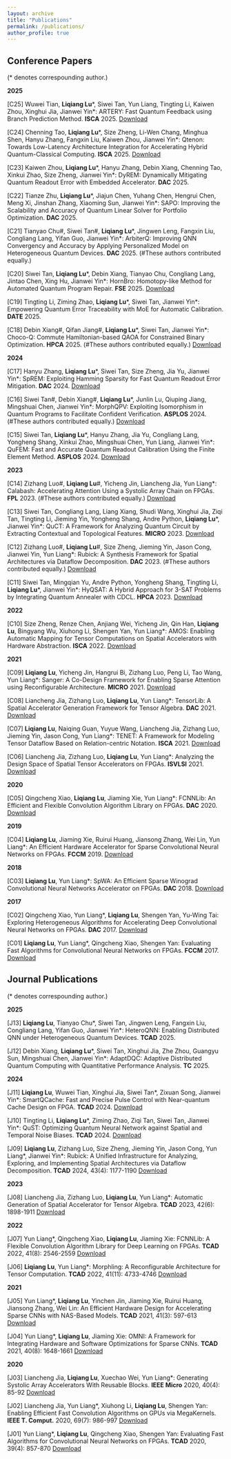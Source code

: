 ```yaml
---
layout: archive
title: "Publications"
permalink: /publications/
author_profile: true
---
```


## Conference Papers
(* denotes correspounding author.)

**2025**

[C25] Wuwei Tian, **Liqiang Lu**\*, Siwei Tan, Yun Liang, Tingting Li, Kaiwen Zhou, Xinghui Jia, Jianwei Yin\*: ARTERY: Fast Quantum Feedback using Branch Prediction Method. **ISCA** 2025. [Download](https://liqianglu-zju.github.io/files/conference/2025/ISCA_2025_ARTERY.pdf)

[C24] Chenning Tao, **Liqiang Lu**\*, Size Zheng, Li-Wen Chang, Minghua Shen, Hanyu Zhang, Fangxin Liu, Kaiwen Zhou, Jianwei Yin\*: Qtenon: Towards Low-Latency Architecture Integration for Accelerating Hybrid Quantum-Classical Computing. **ISCA** 2025. [Download](https://liqianglu-zju.github.io/files/conference/2025/ISCA_2025_Qtenon.pdf)

[C23] Kaiwen Zhou, **Liqiang Lu**\*, Hanyu Zhang, Debin Xiang, Chenning Tao, Xinkui Zhao, Size Zheng, Jianwei Yin\*: DyREM: Dynamically Mitigating Quantum Readout Error with Embedded Accelerator. **DAC** 2025.

[C22] Tianze Zhu, **Liqiang Lu**\*, Jiajun Chen, Yuhang Chen, Hengrui Chen, Meng Xi, Jinshan Zhang, Xiaoming Sun, Jianwei Yin\*: SAPO: Improving the Scalability and Accuracy of Quantum Linear Solver for Portfolio Optimization. **DAC** 2025.

[C21] Tianyao Chu#, Siwei Tan#, **Liqiang Lu**\*, Jingwen Leng, Fangxin Liu, Congliang Lang, Yifan Guo, Jianwei Yin\*: ArbiterQ: Improving QNN Convergency and Accuracy by Applying Personalized Model on Heterogeneous Quantum Devices. **DAC** 2025. (#These authors contributed equally.)

[C20] Siwei Tan, **Liqiang Lu**\*, Debin Xiang, Tianyao Chu, Congliang Lang, Jintao Chen, Xing Hu, Jianwei Yin\*: HornBro: Homotopy-like Method for Automated Quantum Program Repair. **FSE** 2025. [Download](https://liqianglu-zju.github.io/files/conference/2025/FSE_2025_HornBro.pdf)

[C19] Tingting Li, Ziming Zhao, **Liqiang Lu**\*, Siwei Tan, Jianwei Yin\*: Empowering Quantum Error Traceability with MoE for Automatic Calibration. **DATE** 2025.

[C18] Debin Xiang#, Qifan Jiang#, **Liqiang Lu**\*, Siwei Tan, Jianwei Yin\*: Choco-Q: Commute Hamiltonian-based QAOA for Constrained Binary Optimization. **HPCA** 2025. (#These authors contributed equally.) [Download](https://liqianglu-zju.github.io/files/conference/2025/HPCA_2025_Choco-Q.pdf)



**2024**

[C17] Hanyu Zhang, **Liqiang Lu**\*, Siwei Tan, Size Zheng, Jia Yu, Jianwei Yin\*: SpREM: Exploiting Hamming Sparsity for Fast Quantum Readout Error Mitigation. **DAC** 2024. [Download](https://liqianglu-zju.github.io/files/conference/2024/DAC_2024_SpREM.pdf)

[C16] Siwei Tan#, Debin Xiang#, **Liqiang Lu**\*, Junlin Lu, Qiuping Jiang, Mingshuai Chen, Jianwei Yin\*: MorphQPV: Exploiting Isomorphism in Quantum Programs to Facilitate Confident Verification. **ASPLOS** 2024. (#These authors contributed equally.) [Download](https://liqianglu-zju.github.io/files/conference/2024/ASPLOS_2024_MorphQPV.pdf)

[C15] Siwei Tan, **Liqiang Lu**\*, Hanyu Zhang, Jia Yu, Congliang Lang, Yongheng Shang, Xinkui Zhao, Mingshuai Chen, Yun Liang, Jianwei Yin\*: QuFEM: Fast and Accurate Quantum Readout Calibration Using the Finite Element Method. **ASPLOS** 2024. [Download](https://liqianglu-zju.github.io/files/conference/2024/ASPLOS_2024_QuFEM.pdf)



**2023**

[C14] Zizhang Luo#, **Liqiang Lu**#, Yicheng Jin, Liancheng Jia, Yun Liang\*: Calabash: Accelerating Attention Using a Systolic Array Chain on FPGAs. **FPL** 2023. (#These authors contributed equally.) [Download](https://liqianglu-zju.github.io/files/conference/2023/FPL_2023_Calabash.pdf)

[C13] Siwei Tan, Congliang Lang, Liang Xiang, Shudi Wang, Xinghui Jia, Ziqi Tan, Tingting Li, Jieming Yin, Yongheng Shang, Andre Python, **Liqiang Lu**\*, Jianwei Yin\*: QuCT: A Framework for Analyzing Quantum Circuit by Extracting Contextual and Topological Features. **MICRO** 2023. [Download](https://liqianglu-zju.github.io/files/conference/2023/MICRO_2023_QuCT.pdf)

[C12] Zizhang Luo#, **Liqiang Lu**#, Size Zheng, Jieming Yin, Jason Cong, Jianwei Yin, Yun Liang\*: Rubick: A Synthesis Framework for Spatial Architectures via Dataflow Decomposition. **DAC** 2023. (#These authors contributed equally.) [Download](https://liqianglu-zju.github.io/files/conference/2023/DAC_2023_Rubick.pdf)

[C11] Siwei Tan, Mingqian Yu, Andre Python, Yongheng Shang, Tingting Li, **Liqiang Lu**\*, Jianwei Yin\*: HyQSAT: A Hybrid Approach for 3-SAT Problems by Integrating Quantum Annealer with CDCL. **HPCA** 2023. [Download](https://liqianglu-zju.github.io/files/conference/2023/HPCA_2023_HyQSAT.pdf)



**2022**

[C10] Size Zheng, Renze Chen, Anjiang Wei, Yicheng Jin, Qin Han, **Liqiang Lu**, Bingyang Wu, Xiuhong Li, Shengen Yan, Yun Liang\*: AMOS: Enabling Automatic Mapping for Tensor Computations on Spatial Accelerators with Hardware Abstraction. **ISCA** 2022. [Download](https://liqianglu-zju.github.io/files/conference/2022/ISCA_2022_AMOS.pdf)



**2021**

[C09] **Liqiang Lu**, Yicheng Jin, Hangrui Bi, Zizhang Luo, Peng Li, Tao Wang, Yun Liang\*: Sanger: A Co-Design Framework for Enabling Sparse Attention using Reconfigurable Architecture. **MICRO** 2021. [Download](https://liqianglu-zju.github.io/files/conference/2021/MICRO_2021_Sanger.pdf)

[C08] Liancheng Jia, Zizhang Luo, **Liqiang Lu**, Yun Liang\*: TensorLib: A Spatial Accelerator Generation Framework for Tensor Algebra. **DAC** 2021. [Download](https://liqianglu-zju.github.io/files/conference/2021/DAC_2021_TensorLib.pdf)

[C07] **Liqiang Lu**, Naiqing Guan, Yuyue Wang, Liancheng Jia, Zizhang Luo, Jieming Yin, Jason Cong, Yun Liang\*: TENET: A Framework for Modeling Tensor Dataflow Based on Relation-centric Notation. **ISCA** 2021. [Download](https://liqianglu-zju.github.io/files/conference/2021/ISCA_2021_TENET.pdf)

[C06] Liancheng Jia, Zizhang Luo, **Liqiang Lu**, Yun Liang\*: Analyzing the Design Space of Spatial Tensor Accelerators on FPGAs. **ISVLSI** 2021. [Download](https://liqianglu-zju.github.io/files/conference/2021/ISVLSI_2021_Analyzing_the_Design_Space_of_Spatial_Tensor_Accelerators_on_FPGAs.pdf)



**2020**

[C05] Qingcheng Xiao, **Liqiang Lu**, Jiaming Xie, Yun Liang\*: FCNNLib: An Efficient and Flexible Convolution Algorithm Library on FPGAs. **DAC** 2020. [Download](https://liqianglu-zju.github.io/files/conference/2020/DAC_2020_FCNNLib.pdf)



**2019**

[C04] **Liqiang Lu**, Jiaming Xie, Ruirui Huang, Jiansong Zhang, Wei Lin, Yun Liang\*: An Efficient Hardware Accelerator for Sparse Convolutional Neural Networks on FPGAs. **FCCM** 2019. [Download](https://liqianglu-zju.github.io/files/conference/2019/FCCM_2019_An_Efficient_Hardware_Accelerator_for_Spare_Convolutional_Neural_Networks_on_FPGAs.pdf)



**2018**

[C03] **Liqiang Lu**, Yun Liang\*: SpWA: An Efficient Sparse Winograd Convolutional Neural Networks Accelerator on FPGAs. **DAC** 2018. [Download](https://liqianglu-zju.github.io/files/conference/2018/DAC_2018_SpWA.pdf)



**2017**

[C02] Qingcheng Xiao, Yun Liang\*, **Liqiang Lu**, Shengen Yan, Yu-Wing Tai: Exploring Heterogeneous Algorithms for Accelerating Deep Convolutional Neural Networks on FPGAs. **DAC** 2017. [Download](https://liqianglu-zju.github.io/files/conference/2017/DAC_2017_Exploring_Heterogeneous_Algorithms_for_Accelerating_Deep_Convolutional_Neural_Networks_on_FPGAs.pdf)

[C01] **Liqiang Lu**, Yun Liang\*, Qingcheng Xiao, Shengen Yan: Evaluating Fast Algorithms for Convolutional Neural Networks on FPGAs. **FCCM** 2017. [Download](https://liqianglu-zju.github.io/files/conference/2017/FCCM_2017_Evaluating_Fast_Algorithms_for_Convolutional_Neural_Networks_on_FPGAs.pdf)



## Journal Publications
(* denotes correspounding author.)

**2025**

[J13] **Liqiang Lu**, Tianyao Chu\*, Siwei Tan, Jingwen Leng, Fangxin Liu, Congliang Lang, Yifan Guo, Jianwei Yin\*: HeteroQNN: Enabling Distributed QNN under Heterogeneous Quantum Devices. **TCAD** 2025.

[J12] Debin Xiang, **Liqiang Lu**\*, Siwei Tan, Xinghui Jia, Zhe Zhou, Guangyu Sun, Mingshuai Chen, Jianwei Yin\*: AdaptDQC: Adaptive Distributed Quantum Computing with Quantitative Performance Analysis. **TC** 2025.



**2024**

[J11] **Liqiang Lu**, Wuwei Tian, Xinghui Jia, Siwei Tan\*, Zixuan Song, Jianwei Yin\*: SmartQCache: Fast and Precise Pulse Control with Near-quantum Cache Design on FPGA. **TCAD** 2024. [Download](https://liqianglu-zju.github.io/files/journal/2024/TCAD_2024_SmartQCache.pdf)

[J10] Tingting Li, **Liqiang Lu**\*, Ziming Zhao, Ziqi Tan, Siwei Tan, Jianwei Yin\*: QuST: Optimizing Quantum Neural Network against Spatial and Temporal Noise Biases. **TCAD** 2024. [Download](https://liqianglu-zju.github.io/files/journal/2024/TCAD_2024_QuST.pdf)

[J09] **Liqiang Lu**, Zizhang Luo, Size Zheng, Jieming Yin, Jason Cong, Yun Liang\*, Jianwei Yin\*: Rubick: A Unified Infrastructure for Analyzing, Exploring, and Implementing Spatial Architectures via Dataflow Decomposition. **TCAD** 2024, 43(4): 1177-1190 [Download](https://liqianglu-zju.github.io/files/journal/2024/TCAD_2024_Rubick.pdf)



**2023**

[J08] Liancheng Jia, Zizhang Luo, **Liqiang Lu**, Yun Liang\*: Automatic Generation of Spatial Accelerator for Tensor Algebra. **TCAD** 2023, 42(6): 1898-1911 [Download](https://liqianglu-zju.github.io/files/journal/2023/TCAD_2023_Automatic_Generati.textClipping.pdf)



**2022**

[J07] Yun Liang\*, Qingcheng Xiao, **Liqiang Lu**, Jiaming Xie: FCNNLib: A Flexible Convolution Algorithm Library for Deep Learning on FPGAs. **TCAD** 2022, 41(8): 2546-2559 [Download](https://liqianglu-zju.github.io/files/journal/2022/TCAD_2022_FCNNLib.pdf)

[J06] **Liqiang Lu**, Yun Liang\*: Morphling: A Reconfigurable Architecture for Tensor Computation. **TCAD** 2022, 41(11): 4733-4746 [Download](https://liqianglu-zju.github.io/files/journal/2022/TCAD_2022_Morphling.pdf)



**2021**

[J05] Yun Liang\*, **Liqiang Lu**, Yinchen Jin, Jiaming Xie, Ruirui Huang, Jiansong Zhang, Wei Lin: An Efficient Hardware Design for Accelerating Sparse CNNs with NAS-Based Models. **TCAD** 2021, 41(3): 597-613 [Download](https://liqianglu-zju.github.io/files/conference/2021/T-CAD_2021_NAS-based_Spatial_CNNs.pdf)

[J04] Yun Liang\*, **Liqiang Lu**, Jiaming Xie: OMNI: A Framework for Integrating Hardware and Software Optimizations for Sparse CNNs. **TCAD** 2021, 40(8): 1648-1661 [Download](https://liqianglu-zju.github.io/files/journal/2021/TCAD_2021_OMNI.pdf) 


**2020**

[J03] Liancheng Jia, **Liqiang Lu**, Xuechao Wei, Yun Liang\*: Generating Systolic Array Accelerators With Reusable Blocks. **IEEE Micro** 2020, 40(4): 85-92 [Download](https://liqianglu-zju.github.io/files/journal/2020/Micro_2020_Generating_Systolic_Array_Accelerators_With_Reusable_Blocks.pdf)

[J02] Liancheng Jia, Yun Liang\*, Xiuhong Li, **Liqiang Lu**, Shengen Yan: Enabling Efficient Fast Convolution Algorithms on GPUs via MegaKernels. **IEEE T. Comput.** 2020, 69(7): 986-997 [Download](https://liqianglu-zju.github.io/files/journal/2020/TC_2020_Enabling_Efficient_Fast_Convolution_Algorithms_on_GPUs_via_MegaKernels.pdf)

[J01] Yun Liang\*, **Liqiang Lu**, Qingcheng Xiao, Shengen Yan: Evaluating Fast Algorithms for Convolutional Neural Networks on FPGAs. **TCAD** 2020, 39(4): 857-870 [Download](https://liqianglu-zju.github.io/files/journal/2020/TCAD_2020_Evaluating_Fast_Algorithms_for_Convolutional_Neural_Networks_on_FPGAs.pdf)
